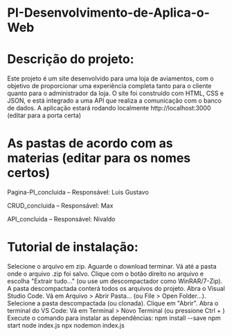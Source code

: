 # PI-Desenvolvimento-de-Aplica-o-Web

# Descrição do projeto:
Este projeto é um site desenvolvido para uma loja de aviamentos, com o objetivo de proporcionar uma experiência completa tanto para o cliente quanto para o administrador da loja. O site foi construído com HTML, CSS e JSON, e está integrado a uma API que realiza a comunicação com o banco de dados. A aplicação estará rodando localmente http://localhost:3000 (editar para a porta certa)

# As pastas de acordo com as materias (editar para os nomes certos)
Pagina-PI_concluida – Responsável: Luis Gustavo

CRUD_concluida – Responsável: Max

API_concluida – Responsável: Nivaldo

# Tutorial de instalação:
Selecione o arquivo em zip.
Aguarde o download terminar.
Vá até a pasta onde o arquivo .zip foi salvo.
Clique com o botão direito no arquivo e escolha "Extrair tudo..." (ou use um descompactador como WinRAR/7-Zip).
A pasta descompactada conterá todos os arquivos do projeto.
Abra o Visual Studio Code.
Vá em Arquivo > Abrir Pasta... (ou File > Open Folder...).
Selecione a pasta descompactada (ou clonada).
Clique em "Abrir".
Abra o terminal do VS Code:
Vá em Terminal > Novo Terminal (ou pressione Ctrl + )
Execute o comando para instalar as dependências: npm install --save npm start node index.js npx nodemon index.js
